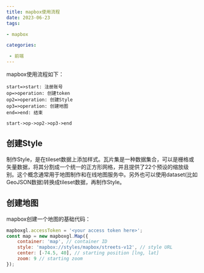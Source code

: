 ```yaml
---
title: mapbox使用流程
date: 2023-06-23
tags: 

- mapbox

categories:

 - 前端
---
```


mapbox使用流程如下：

```flow
start=>start: 注册账号
op=>operation: 创建token
op2=>operation: 创建Style
op3=>operation: 创建地图
end=>end: 结束

start->op->op2->op3->end
```





## 创建Style

制作Style，是在tileset数据上添加样式。瓦片集是一种数据集合，可以是栅格或矢量数据，将其分割成一个统一的正方形网格，并且提供了22个预设的缩放级别。这个概念通常用于地图制作和在线地图服务中。另外也可以使用dataset(比如GeoJSON数据)转换成tileset数据，再制作Style。



## 创建地图

mapbox创建一个地图的基础代码：

```js
mapboxgl.accessToken = '<your access token here>';
const map = new mapboxgl.Map({
    container: 'map', // container ID
    style: 'mapbox://styles/mapbox/streets-v12', // style URL
    center: [-74.5, 40], // starting position [lng, lat]
    zoom: 9 // starting zoom
});
```









